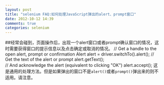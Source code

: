 ```yaml
---
layout: post
title: "selenium FAQ:如何处理JavaScript弹出的alert、prompt窗口"
date: 2012-10-12 14:39
comments: true
categories: selenium
---
```

##经常会碰到，页面操作后，出现一个alert窗口或者prompt确认窗口的情况，这时需要获得窗口的提示信息以及点击确定或取消的情况。
	// Get a handle to the open alert, prompt or confirmation
	Alert alert = driver.switchTo().alert();
	// Get the text of the alert or prompt
	alert.getText();  
	// And acknowledge the alert (equivalent to clicking "OK")
	alert.accept();
这是通用的处理方法。但是如果弹出的窗口不是`alert()`或者`prompt()`弹出来的则不适用。请注意。